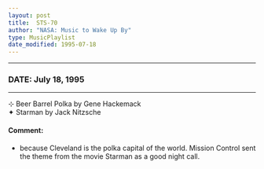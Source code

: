 ```yaml
---
layout: post
title:  STS-70
author: "NASA: Music to Wake Up By"
type: MusicPlaylist
date_modified: 1995-07-18
---
```


----
### DATE: July 18, 1995
----
⊹ Beer Barrel Polka by Gene Hackemack  &nbsp;<br />✦ Starman by Jack Nitzsche

#### Comment:
* because Cleveland is the polka capital of the world.
Mission Control sent the theme from the movie Starman as a good night call.
